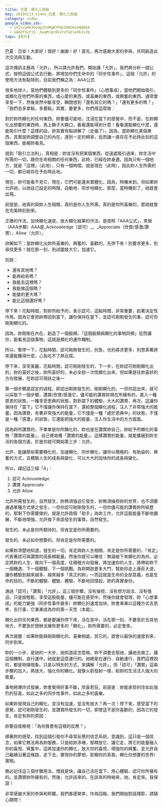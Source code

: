 ```yaml
---
title: 巴夏：顯化三部曲
key: 20180113_video_巴夏：顯化三部曲
category: video
google_video_ids:
  - 1XltvyHe3Qv9pIFmMgW7POEZ0HUKnkNQNhA
  - 1AA2FSufjS-_OwqMrgc0GiFzPaEiw9kZvJQ
tags: [影片]
---
```


巴夏：日安！大家好！很好！謝謝！好！首先，再次感謝大家的參與，共同創造此次交流與互動。

這次傳訊主題為「允許」，所以請允許我們，開始講「允許」，我們將分析一個公式，按照這個公式去行動，將增加你們生命中的「同步性事件」，這個「允許」的使用方法有點特別，目前我們稱之為：AAA公式

很多地球人，當他們體驗到更多的「同步性事件」（心想事成），當他們開始吸引，或顯化在他們所需的東西，或心愛的東西，或喜樂的東西，或興奮的東西，通常會享受一下，然後突然中斷享受，瞬間想到「還有其它的嗎？」「還有更多的嗎？」「我們去多拿點，多要點」其實，要更多，你們得這麼做：

對於妳所顯化的任何東西，妳要儘可能地，沈浸在當下的感覺中，而不是，在妳顯化出想要的東西時，馬上獅子大開口，看看還能得到什麼！看看還能顯化什麼，還能吸引什麼？這樣的話，妳其實有點誤解了（走偏了）。因為，當妳顯化某個東西，其實是妳調整自己的內在，達到一定的頻率，從而讓一直存在予此時此刻的這個東西，能被妳看見。

說到「吸引立法則」，真相是：妳並沒有把某個東西，從遠處吸引過來，妳生活中所需的一切，跟你生命相關的任何東西，此時，已經在妳身邊。因為只有一個地方，就是「這裡」（此地），只有一個時間，就是現在（此時），因此妳人生所需的一切，都已經存在予此時此地。

現在，妳可能看不見它，現在，它們可能還未實體化，因為，時機未到。但如果妳允許祂，以祂自己設定的時間，自動地、同步地顯化，那麼，當時機到了，祂就會出現。

前提是，祂真的與妳人生相關，真的是你人生所需，真的是你所喜樂的，那祂就會在完美時刻到來。

正確的作法，加快顯化速度，放大顯化結果的作法，是按照「AAA公式」，來做（AAA步驟）AAA是_Acknowledge（認可）_，_Appreciate（欣賞/感激/讚賞），Allow（允許）。

詳解如下：當妳顯化出妳所喜樂的、興奮的、喜歡的，先停下來！別要求更多，別尋找更多！就在那一刻，別試圖放大它，加速它。

別說：

- 還有其他嗎？
- 能再給些嗎？
- 我能去這裡嗎？
- 我能做這個嗎？
- 能變的更大嗎？
- 能比這個還好嗎？

停下來！花點時間，對妳所給予的，表示認可，這點時間，非常重要，起著決定性作用。因為它會把妳帶回到當下，讓你保持在當下，並認可剛剛發生的事，認可你剛剛顯化的。

因為，妳剛剛在內在，創造了一個振頻，「這個振頻與顯化的事物同頻」從而讓你，能看見這個事物，這就是顯化的運作機制。

所以，暫停一下，花點時間，認可剛剛發生的，別急，也別尋求更多，別思索著將來還能獲得什麼，心急吃不了熱豆腐。

停下來，享受美麗，花點時間，認可剛剛發生的，下一步，在妳認可剛剛顯化出的，妳的喜好之後，妳所喜好的，未必全部一次性顯化出來，但如果是往妳喜好的方向發展，在妳認可現狀之後～

第一個步驟是認定的過程，即認出剛剛發生的，剛剛顯化的，一但你認出來，就可以採取下一個步驟，讚賞/欣賞/感激它，儘可能的讚賞妳現在所擁有的，進入一種感恩的狀態，一種享受恩典的狀態，對妳當下的體驗，大大的讚賞，再次，這讓你保持在「當下」它不僅讓你保持在當下，還給整個顯化過程，注入了非常強大的能量。因為讚賞，有著非常強大的能量，它不僅是一種「處於恩典中」的狀態，不僅是一種「感激」的狀態，它還能把強大的能量，注入你生活中的方方面面。

因為妳所讚賞的，不單單是你所顯化的，妳也是在讚賞妳自己，妳給予所顯化的事物「讚賞的能量」，自己便收穫「讚賞的能量」，這樣讚賞的能量，就能擴展到妳生活的各個方面，於是你就可開始第三步：允許。

允許，能讓那些需要顯化的，加速顯化、同步顯化，讓你以積極的、有助益的、興奮的方式，去體驗人生的成長與變化，可以大大的加快你的成長與變化。

所以，謹記這三個「A」：

1. 認可 Acknowledge
2. 讚賞 Appreciate
3. 允許 Allow

允許所需發生的，自然發生，妳無須強迫它發生，妳無須操控妳的世界，也不須要通過某種方式使之發生，一但你認可剛剛發生的，一但你儘可能的讚賞妳所經歷的，那剩下你需要做的，就是允許兩個「助手」為妳工作，允許這股能量不斷地擴展，不斷地增強，允許接下來該發生的事情，自然發生。

發生的，未必是你所期待的，但肯定是你所需要的。

發生的，未必如你想要的，但肯定是你所需要的。

如果妳清楚地知道，發生的一切，肯定與妳人生相關，肯定是你所需要的，「肯定」代表著認可與讚賞的高振頻能量。然後你就可以確信：無論接下來顯化的為何，必定將妳的人生，推向下一個高度，往積極方向發展，將加速你的人生，將帶給妳下一個機遇、下一個體驗、下一個挑戰。為妳開啟更多大門，幫助你走上康莊大道，讓你體驗到越來越多、越來越多「真正的妳」～而這就是生命的全部意義，也是生命的目的。不斷的體驗、體驗、體驗，不斷地回憶起，妳的真實身份。

通過「認可」「讚賞」「允許」，這三個步驟，沒有操控、沒有想方設法、沒有強迫。只是放輕鬆，享受這股能量，儘可能在感受中。然後你就會發現，妳「心想事成」的能力變強（同步性事件變多）妳顯化的速度加快，妳會漸漸以這種方式去思考、去行事，它漸漸成為你的第一天性（本能）。

顯化出的任何東西，都是要讓你停下來，活在其中，活在那一刻，不要急於去其他地方，不要急於想辦法擁有更多的「顯化」，妳所需要的，必定會來。

再次提醒：如果妳能與剛剛顯化的、喜樂相處，其它的，就會以最快的速度到來，同步到來。

妳的一小步，是祂的一大步，祂知道該怎麼做，妳不須要去幫祂，讓祂去做工，讓這個機制，自行運作，祂就是這麼運行的。祂總是在運行、自動運行，我們這裡說的，都是物理現象。只是以特別的方式，來講解「允許」，而「認可」「讚賞」這兩步驟的加入，將放大、強化你的顯化。就像火箭發射一樣，給妳的生活注入強大的能量。

事物將爆炸式發展，妳會覺得好事不斷，欣喜若狂，前提是：妳能承受的住如此強烈的狂喜，如此之多的同步性事件，如此之多的喜樂。

如果妳發現自己的顯化，並沒有加速，並沒有放大？再一次！停下來，感受當下的感覺，認可剛剛發生的，並讚賞所發生的一切，即使這不是你喜歡的，因為它的發生，肯定有妳的原因：

妳要自我檢視：「為何我會有這樣的反應？」

順著妳的感受，找到這個引發你不尋常反應的信念系統，意識到，這只是一個信念，如果它無法再為妳服務，只是給妳添堵，那釋放它、讓它走，將它的能量融入你的喜悅、興奮中，這將加速你的顯化，放大你的喜悅，增強你的興奮。並允許自己繼續沿著這條路，走下去，實現你的夢想，彰顯你的真我，顯化你想要的世界/實相。

務必記住這三個步驟用法，慢就是快，讓自己活在當下，用心體驗，認可你所擁有的，並讚賞妳所擁有的，然後，允許該來的，在該來的時候來，祂，肯定來。我保證！

非常感謝大家的參與和聆聽，我們甚感榮幸，作為回報，我們開始對話環節，請隨心開問！

